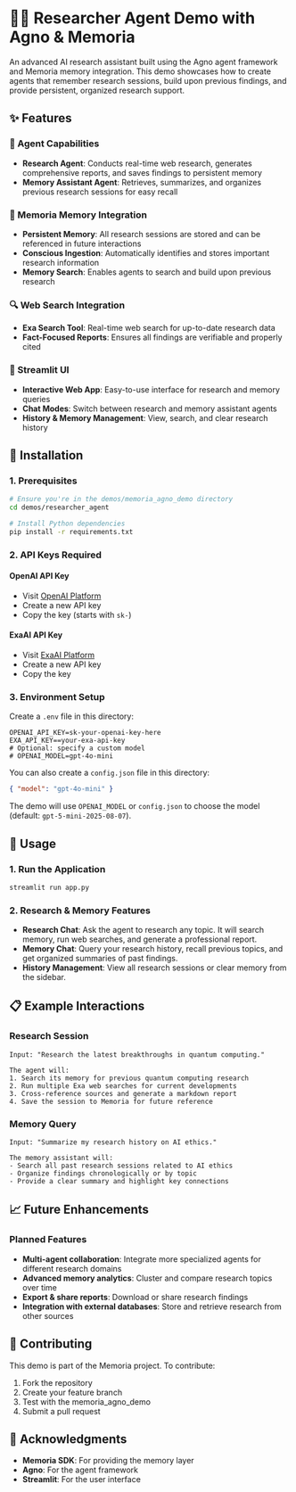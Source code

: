 # 🧑‍🔬 Researcher Agent Demo with Agno & Memoria

An advanced AI research assistant built using the Agno agent framework and Memoria memory integration. This demo showcases how to create agents that remember research sessions, build upon previous findings, and provide persistent, organized research support.

## ✨ Features

### 🤖 Agent Capabilities
- **Research Agent**: Conducts real-time web research, generates comprehensive reports, and saves findings to persistent memory
- **Memory Assistant Agent**: Retrieves, summarizes, and organizes previous research sessions for easy recall

### 🧠 Memoria Memory Integration
- **Persistent Memory**: All research sessions are stored and can be referenced in future interactions
- **Conscious Ingestion**: Automatically identifies and stores important research information
- **Memory Search**: Enables agents to search and build upon previous research

### 🔍 Web Search Integration
- **Exa Search Tool**: Real-time web search for up-to-date research data
- **Fact-Focused Reports**: Ensures all findings are verifiable and properly cited

### 🎨 Streamlit UI
- **Interactive Web App**: Easy-to-use interface for research and memory queries
- **Chat Modes**: Switch between research and memory assistant agents
- **History & Memory Management**: View, search, and clear research history

## 🚀 Installation

### 1. Prerequisites
```bash
# Ensure you're in the demos/memoria_agno_demo directory
cd demos/researcher_agent

# Install Python dependencies
pip install -r requirements.txt
```

### 2. API Keys Required

#### OpenAI API Key
- Visit [OpenAI Platform](https://platform.openai.com/api-keys)
- Create a new API key
- Copy the key (starts with `sk-`)

#### ExaAI API Key
- Visit [ExaAI Platform](https://dashboard.exa.ai/api-keys)
- Create a new API key
- Copy the key

### 3. Environment Setup
Create a `.env` file in this directory:

```env
OPENAI_API_KEY=sk-your-openai-key-here
EXA_API_KEY==your-exa-api-key
# Optional: specify a custom model
# OPENAI_MODEL=gpt-4o-mini
```

You can also create a `config.json` file in this directory:

```json
{ "model": "gpt-4o-mini" }
```

The demo will use `OPENAI_MODEL` or `config.json` to choose the model (default: `gpt-5-mini-2025-08-07`).

## 🎯 Usage

### 1. Run the Application
```bash
streamlit run app.py
```

### 2. Research & Memory Features
- **Research Chat**: Ask the agent to research any topic. It will search memory, run web searches, and generate a professional report.
- **Memory Chat**: Query your research history, recall previous topics, and get organized summaries of past findings.
- **History Management**: View all research sessions or clear memory from the sidebar.

## 📋 Example Interactions

### Research Session
```
Input: "Research the latest breakthroughs in quantum computing."

The agent will:
1. Search its memory for previous quantum computing research
2. Run multiple Exa web searches for current developments
3. Cross-reference sources and generate a markdown report
4. Save the session to Memoria for future reference
```

### Memory Query
```
Input: "Summarize my research history on AI ethics."

The memory assistant will:
- Search all past research sessions related to AI ethics
- Organize findings chronologically or by topic
- Provide a clear summary and highlight key connections
```

## 📈 Future Enhancements

### Planned Features
- **Multi-agent collaboration**: Integrate more specialized agents for different research domains
- **Advanced memory analytics**: Cluster and compare research topics over time
- **Export & share reports**: Download or share research findings
- **Integration with external databases**: Store and retrieve research from other sources

## 🤝 Contributing

This demo is part of the Memoria project. To contribute:

1. Fork the repository
2. Create your feature branch
3. Test with the memoria_agno_demo
4. Submit a pull request

## 🙏 Acknowledgments

- **Memoria SDK**: For providing the memory layer
- **Agno**: For the agent framework
- **Streamlit**: For the user interface
